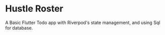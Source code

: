 # Hustle Roster

A Basic Flutter Todo app with Riverpod's state management, and using Sql for database.
